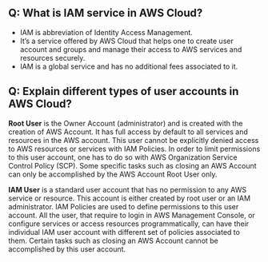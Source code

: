 ## Q: What is IAM service in AWS Cloud?

- IAM is abbreviation of Identity Access Management. 
- It’s a service offered by AWS Cloud that helps one to create user account and groups and manage their access to AWS services and resources securely. 
- IAM is a global service and has no additional fees associated to it. 

## Q: Explain different types of user accounts in AWS Cloud?

**Root User** is the Owner Account (administrator) and is created with the creation of AWS Account. 
It has full access by default to all services and resources in the AWS account. 
This user cannot be explicitly denied access to AWS resources or services with IAM Policies. 
In order to limit permissions to this user account, one has to do so with AWS Organization Service Control Policy (SCP). 
Some specific tasks such as closing an AWS Account can only be accomplished by the AWS Account Root User only. 

**IAM User** is a standard user account that has no permission to any AWS service or resource. This account is either created by root user or an IAM administrator. 
IAM Policies are used to define permissions to this user account. 
All the user, that require to login in AWS Management Console, or configure services or access resources programmatically, can have their individual IAM user account with different set of policies associated to them. 
Certain tasks such as closing an AWS Account cannot be accomplished by this user account.
